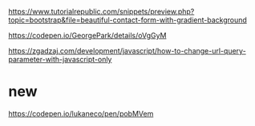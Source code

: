 https://www.tutorialrepublic.com/snippets/preview.php?topic=bootstrap&file=beautiful-contact-form-with-gradient-background

https://codepen.io/GeorgePark/details/oVgGyM

https://zgadzaj.com/development/javascript/how-to-change-url-query-parameter-with-javascript-only



# new 

https://codepen.io/lukaneco/pen/pobMVem


